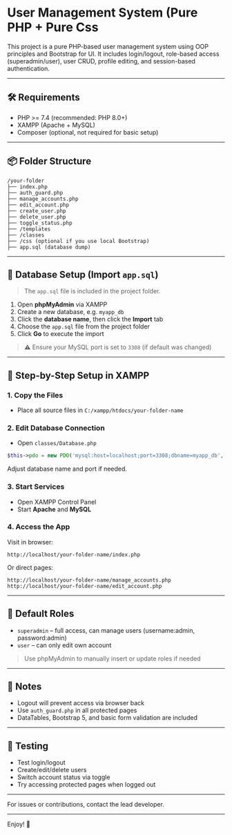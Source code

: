 # User Management System (Pure PHP + Pure Css

This project is a pure PHP-based user management system using OOP principles and Bootstrap for UI. It includes login/logout, role-based access (superadmin/user), user CRUD, profile editing, and session-based authentication.

---

## 🛠 Requirements
- PHP >= 7.4 (recommended: PHP 8.0+)
- XAMPP (Apache + MySQL)
- Composer (optional, not required for basic setup)

---

## 📦 Folder Structure
```
/your-folder
├── index.php
├── auth_guard.php
├── manage_accounts.php
├── edit_account.php
├── create_user.php
├── delete_user.php
├── toggle_status.php
├── /templates
├── /classes
├── /css (optional if you use local Bootstrap)
├── app.sql (database dump)
```

---

## 📝 Database Setup (Import `app.sql`)
> The `app.sql` file is included in the project folder.

1. Open **phpMyAdmin** via XAMPP
2. Create a new database, e.g. `myapp_db`
3. Click the **database name**, then click the **Import** tab
4. Choose the `app.sql` file from the project folder
5. Click **Go** to execute the import

> ⚠️ Ensure your MySQL port is set to `3308` (if default was changed)

---

## 🚀 Step-by-Step Setup in XAMPP

### 1. Copy the Files
- Place all source files in `C:/xampp/htdocs/your-folder-name`

### 2. Edit Database Connection
- Open `classes/Database.php`
```php
$this->pdo = new PDO('mysql:host=localhost;port=3308;dbname=myapp_db', 'root', '');
```
Adjust database name and port if needed.

### 3. Start Services
- Open XAMPP Control Panel
- Start **Apache** and **MySQL**

### 4. Access the App
Visit in browser:
```
http://localhost/your-folder-name/index.php
```
Or direct pages:
```
http://localhost/your-folder-name/manage_accounts.php
http://localhost/your-folder-name/edit_account.php
```

---

## 👤 Default Roles
- `superadmin` – full access, can manage users (username:admin, password:admin)
- `user` – can only edit own account

> Use phpMyAdmin to manually insert or update roles if needed

---

## 📌 Notes
- Logout will prevent access via browser back
- Use `auth_guard.php` in all protected pages
- DataTables, Bootstrap 5, and basic form validation are included

---

## 🧪 Testing
- Test login/logout
- Create/edit/delete users
- Switch account status via toggle
- Try accessing protected pages when logged out

---



For issues or contributions, contact the lead developer.

---

Enjoy! 🚀
